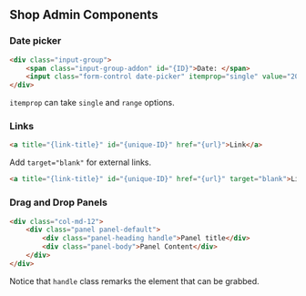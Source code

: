 ## Shop Admin Components

### Date picker
```html
<div class="input-group">
	<span class="input-group-addon" id="{ID}">Date: </span>
	<input class="form-control date-picker" itemprop="single" value="2016-03-01" aria-describedby="{ID}">
</div>
```

`itemprop` can take `single` and `range` options.

### Links
```html
<a title="{link-title}" id="{unique-ID}" href="{url}">Link</a>
```
Add `target="blank"` for external links.
```html
<a title="{link-title}" id="{unique-ID}" href="{url}" target="blank">Link</a>
```
### Drag and Drop Panels
```html
<div class="col-md-12">
	<div class="panel panel-default">
		<div class="panel-heading handle">Panel title</div>
		<div class="panel-body">Panel Content</div>
	</div>
</div>
```
Notice that `handle` class remarks the element that can be grabbed.